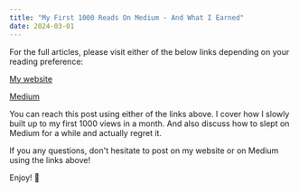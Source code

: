 ```yaml
---
title: "My First 1000 Reads On Medium - And What I Earned"
date: 2024-03-01
---
```

For the full articles, please visit either of the below links depending on your reading preference:

[My website](https://mharwood.uk/my-first-1000-reads-on-medium-and-what-i-earned/)

[Medium](https://it-delinquent.medium.com/my-first-1000-reads-on-medium-and-what-i-earned-297022ad97f2)

You can reach this post using either of the links above. I cover how I slowly built up to my first 1000 views in a month. And also discuss how to slept on Medium for a while and actually regret it.

If you any questions, don't hesitate to post on my website or on Medium using the links above!

Enjoy! 🎉
